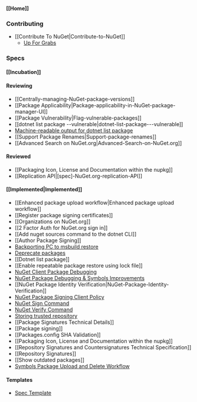 #### [[Home]]

### Contributing

* [[Contribute To NuGet|Contribute-to-NuGet]]
    * [Up For Grabs](https://github.com/NuGet/Home/issues?q=is%3Aopen+is%3Aissue+label%3A%22Up+for+Grabs%22)

### Specs

#### [[Incubation]] 

#### Reviewing

* [[Centrally-managing-NuGet-package-versions]]
* [[Package Applicability|Package-applicability-in-NuGet-package-manager-UI]]
* [[Package Vulnerability|Flag-vulnerable-packages]]
* [[dotnet list package --vulnerable|dotnet-list-package---vulnerable]]
* [Machine-readable output for dotnet list package](https://github.com/NuGet/Home/wiki/%5BSpec%5D-Machine-readable-output-for-dotnet-list-package)
* [[Support Package Renames|Support-package-renames]]
* [[Advanced Search on NuGet.org|Advanced-Search-on-NuGet.org]]

#### Reviewed

* [[Packaging Icon, License and Documentation within the nupkg]]
* [[Replication API|[spec]-NuGet.org-replication-API]]

#### [[Implemented|Implemented]]
* [[Enhanced package upload workflow|Enhanced package upload workflow]]
* [[Register package signing certificates]]
* [[Organizations on NuGet.org]]
* [[2 Factor Auth for NuGet.org sign in]]
* [[Add nuget sources command to the dotnet CLI]]
* [[Author Package Signing]]
* [Backporting PC to msbuild restore](https://github.com/NuGet/Home/wiki/Backporting-PC-to-msbuild--restore)
* [Deprecate packages](https://github.com/NuGet/Home/wiki/Deprecate-packages)
* [[Dotnet list package]]
* [[Enable repeatable package restore using lock file]]
* [NuGet Client Package Debugging](https://github.com/NuGet/Home/wiki/NuGet-Client-Package-Debugging)
* [NuGet Package Debugging & Symbols Improvements](https://github.com/NuGet/Home/wiki/NuGet-Package-Debugging-&-Symbols-Improvements)
* [[NuGet Package Identity Verification|NuGet-Package-Identity-Verification]]
* [NuGet Package Signing Client Policy](https://github.com/NuGet/Home/wiki/%5BSpec%5D-NuGet-Package-Signing-Client-Policy)
* [NuGet Sign Command](https://github.com/NuGet/Home/wiki/NuGet-Sign-Command)
* [NuGet Verify Command](https://github.com/NuGet/Home/wiki/NuGet-Verify-Command)
* [Storing trusted repository](https://github.com/NuGet/Home/wiki/%5BSpec%5D-NuGet-Config-schema-changes-to-enable-trusted-signers)
* [[Package Signatures Technical Details]]
* [[Package signing]]
* [[Packages.config SHA Validation]]
* [[Packaging Icon, License and Documentation within the nupkg]]
* [[Repository Signatures and Countersignatures Technical Specification]]
* [[Repository Signatures]]
* [[Show outdated packages]]
* [Symbols Package Upload and Delete Workflow](https://github.com/NuGet/Home/wiki/Symbols-Package-Upload-and-Delete-Workflow)

#### Templates

* [Spec Template](https://github.com/NuGet/Home/blob/dev/designs/SPEC_TEMPLATE.md)
